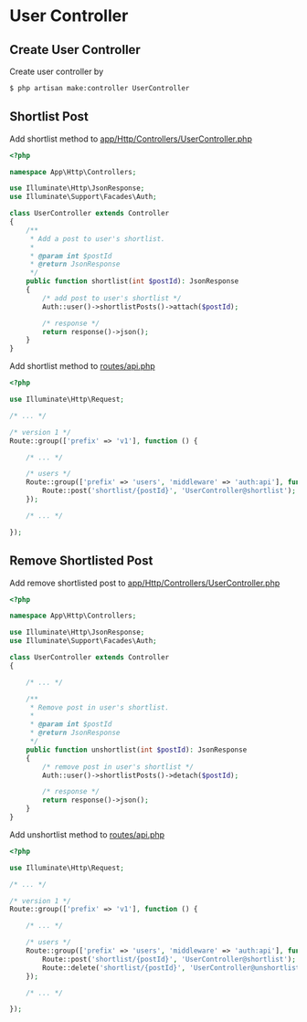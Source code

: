 # User Controller

## Create User Controller

Create user controller by

```bash
$ php artisan make:controller UserController
```

## Shortlist Post

Add shortlist method to [app/Http/Controllers/UserController.php](../app/Http/Controllers/UserController.php)

```php
<?php

namespace App\Http\Controllers;

use Illuminate\Http\JsonResponse;
use Illuminate\Support\Facades\Auth;

class UserController extends Controller
{
    /**
     * Add a post to user's shortlist.
     *
     * @param int $postId
     * @return JsonResponse
     */
    public function shortlist(int $postId): JsonResponse
    {
        /* add post to user's shortlist */
        Auth::user()->shortlistPosts()->attach($postId);

        /* response */
        return response()->json();
    }
}

```

Add shortlist method to [routes/api.php](../routes/api.php)

```php
<?php

use Illuminate\Http\Request;

/* ... */

/* version 1 */
Route::group(['prefix' => 'v1'], function () {

    /* ... */

    /* users */
    Route::group(['prefix' => 'users', 'middleware' => 'auth:api'], function () {
        Route::post('shortlist/{postId}', 'UserController@shortlist');
    });

    /* ... */

});

```

## Remove Shortlisted Post

Add remove shortlisted post to [app/Http/Controllers/UserController.php](../app/Http/Controllers/UserController.php)

```php
<?php

namespace App\Http\Controllers;

use Illuminate\Http\JsonResponse;
use Illuminate\Support\Facades\Auth;

class UserController extends Controller
{

    /* ... */

    /**
     * Remove post in user's shortlist.
     *
     * @param int $postId
     * @return JsonResponse
     */
    public function unshortlist(int $postId): JsonResponse
    {
        /* remove post in user's shortlist */
        Auth::user()->shortlistPosts()->detach($postId);

        /* response */
        return response()->json();
    }
}

```

Add unshortlist method to [routes/api.php](../routes/api.php)

```php
<?php

use Illuminate\Http\Request;

/* ... */

/* version 1 */
Route::group(['prefix' => 'v1'], function () {

    /* ... */

    /* users */
    Route::group(['prefix' => 'users', 'middleware' => 'auth:api'], function () {
        Route::post('shortlist/{postId}', 'UserController@shortlist');
        Route::delete('shortlist/{postId}', 'UserController@unshortlist');
    });

    /* ... */

});

```

